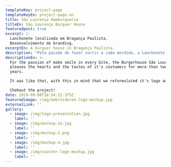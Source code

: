 ```yaml
---
templateKey: project-page
templateKeyEn: project-page.en
title: São Lourenço Hamburgueria
titleEn: São Lourenço Burguer House
featuredpost: true
excerpt: |-
  Lanchonete localizada em Bragança Paulista.
  Desenvolvimento de branding.
excerptEn: A burguer house in Bragança Paulista.
description: "Pela paixão de fazer sorrir a cada mordida, a Lanchonete São Lourenço vem agradando os corações e paladares dos seus clientes há mais de 20 anos.\r\nAssim, foi pensando em sua tradição que reformulamos seu logotipo e cardápio.\r\nConfira o projeto!"
descriptionEn: >-
  For the passion of make smile in every bite, the Burgerhouse São Lourenço
  pleases the hearts and the tastes of it's costumers for more than twenty
  years.

  It was like that, with this in mind that we reformulated it's logo and menu.

  Chekout the project!
date: 2019-09-08T16:54:22.375Z
featuredimage: /img/embroidered-logo-mockup.jpg
externalLink: ''
gallery:
  - image: /img/logo-presentation.jpg
    label: ''
  - image: /img/mockup-2a.jpg
    label: ''
  - image: /img/mockup-1.png
    label: ''
  - image: /img/mockup-4.jpg
    label: ''
  - image: /img/coaster-logo-mockup.jpg
    label: ''
---
```


